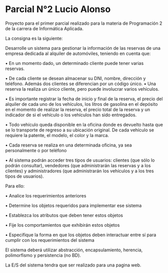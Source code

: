 # Parcial N°2 Lucio Alonso

Proyecto para el primer parcial realizado para la materia de Programación 2 de la carrera de Informática Aplicada.

La consigna es la siguiente:

Desarrolle un sistema para gestionar la información de las reservas de una empresa dedicada al alquiler de automóviles, teniendo en cuenta que:

• En un momento dado, un determinado cliente puede tener varias reservas.

• De cada cliente se desean almacenar su DNI, nombre, dirección y teléfono. Además dos clientes se diferencian por un código único. • Una reserva la realiza un único cliente, pero puede involucrar varios vehículos.

• Es importante registrar la fecha de inicio y final de la reserva, el precio del alquiler de cada uno de los vehículos, los litros de gasolina en el depósito en el momento de realizar la reserva, el precio total de la reserva y un indicador de si el vehículo o los vehículos han sido entregados.

• Todo vehículo queda disponible en la oficina donde es devuelto hasta que se lo transporte de regreso a su ubicación original. De cada vehículo se requiere la patente, el modelo, el color y la marca.

• Cada reserva se realiza en una determinada oficina, ya sea personalmente o por teléfono

• Al sistema podrán acceder tres tipos de usuarios: clientes (que sólo lo podrán consultar), vendedores (que administrarán las reservas y a los clientes) y administradores (que administrarán los vehículos y a los tres tipos de usuarios).

Para ello:

• Analice los requerimientos anteriores

• Determine los objetos requeridos para implementar ese sistema

• Establezca los atributos que deben tener estos objetos

• Fije los comportamientos que exhibirán estos objetos

• Especifique la forma en que los objetos deben interactuar entre sí para cumplir con los requerimientos del sistema

El sistema deberá utilizar abstracción, encapsulamiento, herencia, polimorfismo y persistencia (no BD).

La E/S del sistema tendra que ser realizado para una pagina web.

